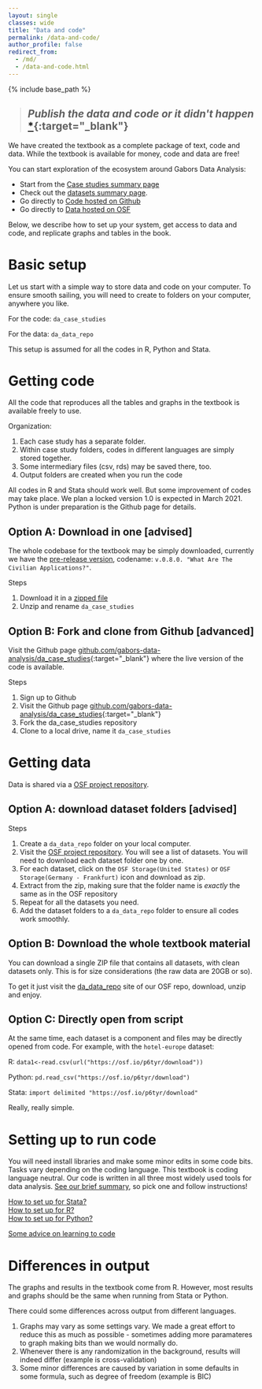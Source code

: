 ```yaml
---
layout: single
classes: wide
title: "Data and code"
permalink: /data-and-code/
author_profile: false
redirect_from:
  - /md/
  - /data-and-code.html
---
```



{% include base_path %}

>## *Publish the data and code or it didn't happen* [*](http://freerangestats.info/blog/2020/05/30/implausible-health-data-firm){:target="_blank"}   


We have created the textbook as a complete package of text, code and data. While the textbook is available for money, code and data are free!

You can start exploration of the ecosystem around Gabors Data Analysis: 

* Start from the [Case studies summary page](/casestudies)
* Check out the [datasets summary page](/datasets).
* Go directly to [Code hosted on Github](https://github.com/gabors-data-analysis/da_case_studies)
* Go directly to [Data hosted on OSF](https://osf.io/7epdj/)


Below, we describe how to set up your system, get access to data and code, and replicate graphs and tables in the book. 


# Basic setup
Let us start with a simple way to store data and code on your computer. To ensure smooth sailing, you will need to create to folders on your computer, anywhere you like.  

For the code: `da_case_studies` 

For the data: `da_data_repo` 

This setup is assumed for all the codes in R, Python and Stata. 


# Getting code

All the code that reproduces all the tables and graphs in the textbook is available freely to use. 

Organization:
1. Each case study has a separate folder.
2. Within case study folders, codes in different languages are simply stored together.
3. Some intermediary files (csv, rds) may be saved there, too.
4. Output folders are created when you run the code


All codes in R and Stata should work well. But some improvement of codes may take place. We plan a locked version 1.0 is expected in March 2021.   
Python is under preparation is the Github page for details.


## Option A: Download in one [advised]

The whole codebase for the textbook may be simply downloaded, currently we have the [pre-release version](https://github.com/gabors-data-analysis/da_case_studies/releases/tag/v0.8.0), codename:  `v.0.8.0. "What Are The Civilian Applications?"`.  

Steps
1. Download it in a  [ zipped file](https://github.com/gabors-data-analysis/da_case_studies/archive/v0.7.1.zip)
2. Unzip and rename `da_case_studies`  



## Option B: Fork and clone from Github [advanced]
Visit the Github page [github.com/gabors-data-analysis/da_case_studies](https://github.com/gabors-data-analysis/da_case_studies){:target="_blank"} where the live version of the code is available. 

Steps
1. Sign up to Github
2. Visit the Github page [github.com/gabors-data-analysis/da_case_studies](https://github.com/gabors-data-analysis/da_case_studies){:target="_blank"}
3. Fork the da_case_studies repository 
4. Clone to a local drive, name it `da_case_studies` 


# Getting data
Data is shared via a [OSF project repository](https://osf.io/7epdj/). 

## Option A: download dataset folders [advised]

Steps
1. Create a  `da_data_repo` folder on your local computer. 
2. Visit the [OSF project repository](https://osf.io/7epdj/). You will see a list of datasets. You will need to download each dataset folder one by one. 
3. For each dataset, click on the `OSF Storage(United States)` or `OSF Storage(Germany - Frankfurt)` icon and download as zip.
4. Extract from the zip, making sure that the folder name is *exactly* the same as in the OSF repository
5. Repeat for all the datasets you need. 
6. Add the dataset folders to a  `da_data_repo` folder to ensure all codes work smoothly.


## Option B: Download the whole textbook material 
You can download a single ZIP file that contains all datasets, with clean datasets only. This is for size considerations (the raw data are 20GB or so). 

To get it just visit the [da_data_repo](https://osf.io/3u5em/) site of our OSF repo, download, unzip and enjoy. 



## Option C: Directly open from script
At the same time, each dataset is a component and files may be directly opened from code. For example, with the `hotel-europe` dataset: 

R: `data1<-read.csv(url("https://osf.io/p6tyr/download")) `

Python: `pd.read_csv("https://osf.io/p6tyr/download") `

Stata: `import delimited "https://osf.io/p6tyr/download" `

Really, really simple. 


# Setting up to run code
You will need install libraries and make some minor edits in some code bits. Tasks vary depending on the coding language. This textbook is coding language neutral. Our code is written in all three most widely used tools for data analysis. [See our brief summary](/languages/), so pick one and follow instructions!

[How to set up for Stata?](/howto-stata/)  
[How to set up for R?](/howto-r/)  
[How to set up for Python?](/howto-python/)  


[Some advice on learning to code](/code-learn/)  


# Differences in output
The graphs and results in the textbook come from R. However, most results and graphs should be the same when running from Stata or Python.

There could some differences across output from different languages.
1. Graphs may vary as some settings vary. We made a great effort to reduce this as much as possible - sometimes adding more paramateres to graph making bits than we would normally do. 
2. Whenever there is any randomization in the background, results will indeed differ (example is cross-validation)
3. Some minor differences are caused by variation in some defaults in some formula, such as degree of freedom (example is BIC)





